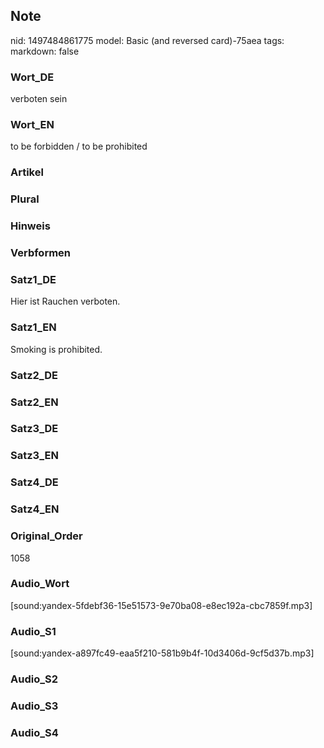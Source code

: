 ## Note
nid: 1497484861775
model: Basic (and reversed card)-75aea
tags: 
markdown: false

### Wort_DE
verboten sein

### Wort_EN
to be forbidden / to be prohibited

### Artikel


### Plural


### Hinweis


### Verbformen


### Satz1_DE
Hier ist Rauchen verboten.

### Satz1_EN
Smoking is prohibited.

### Satz2_DE


### Satz2_EN


### Satz3_DE


### Satz3_EN


### Satz4_DE


### Satz4_EN


### Original_Order
1058

### Audio_Wort
[sound:yandex-5fdebf36-15e51573-9e70ba08-e8ec192a-cbc7859f.mp3]

### Audio_S1
[sound:yandex-a897fc49-eaa5f210-581b9b4f-10d3406d-9cf5d37b.mp3]

### Audio_S2


### Audio_S3


### Audio_S4

